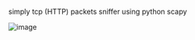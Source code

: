 simply tcp (HTTP) packets sniffer using python scapy

![image](https://github.com/mqxmm/scapy-httpsniffer/assets/79595418/85731d4c-c70e-478e-a844-288e01b5da44)

